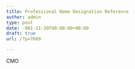```yaml
---
title: Professional Name Designation Reference
author: admin
type: post
date: -001-11-30T00:00:00+00:00
draft: true
url: /?p=7689

---
```

CMO